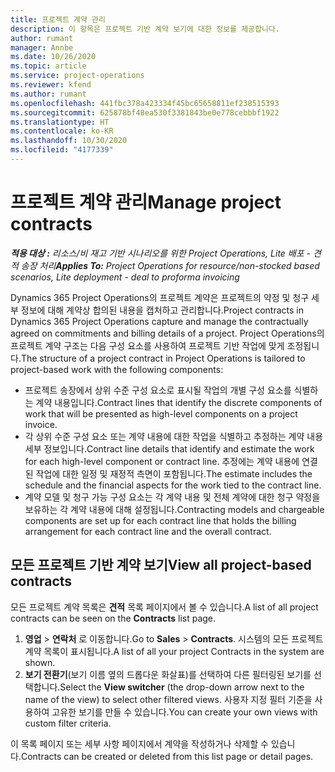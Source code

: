 ```yaml
---
title: 프로젝트 계약 관리
description: 이 항목은 프로젝트 기반 계약 보기에 대한 정보를 제공합니다.
author: rumant
manager: Annbe
ms.date: 10/26/2020
ms.topic: article
ms.service: project-operations
ms.reviewer: kfend
ms.author: rumant
ms.openlocfilehash: 441fbc378a423334f45bc65658811ef238515393
ms.sourcegitcommit: 625878bf48ea530f3381843be0e778cebbbf1922
ms.translationtype: HT
ms.contentlocale: ko-KR
ms.lasthandoff: 10/30/2020
ms.locfileid: "4177339"
---
```

# <a name="manage-project-contracts"></a><span data-ttu-id="c1861-103">프로젝트 계약 관리</span><span class="sxs-lookup"><span data-stu-id="c1861-103">Manage project contracts</span></span>

<span data-ttu-id="c1861-104">_**적용 대상 :** 리소스/비 재고 기반 시나리오를 위한 Project Operations, Lite 배포 - 견적 송장 처리_</span><span class="sxs-lookup"><span data-stu-id="c1861-104">_**Applies To:** Project Operations for resource/non-stocked based scenarios, Lite deployment - deal to proforma invoicing_</span></span>

<span data-ttu-id="c1861-105">Dynamics 365 Project Operations의 프로젝트 계약은 프로젝트의 약정 및 청구 세부 정보에 대해 계약상 합의된 내용을 캡처하고 관리합니다.</span><span class="sxs-lookup"><span data-stu-id="c1861-105">Project contracts in Dynamics 365 Project Operations capture and manage the contractually agreed on commitments and billing details of a project.</span></span> <span data-ttu-id="c1861-106">Project Operations의 프로젝트 계약 구조는 다음 구성 요소를 사용하여 프로젝트 기반 작업에 맞게 조정됩니다.</span><span class="sxs-lookup"><span data-stu-id="c1861-106">The structure of a project contract in Project Operations is tailored to project-based work with the following components:</span></span>

- <span data-ttu-id="c1861-107">프로젝트 송장에서 상위 수준 구성 요소로 표시될 작업의 개별 구성 요소를 식별하는 계약 내용입니다.</span><span class="sxs-lookup"><span data-stu-id="c1861-107">Contract lines that identify the discrete components of work that will be presented as high-level components on a project invoice.</span></span>
- <span data-ttu-id="c1861-108">각 상위 수준 구성 요소 또는 계약 내용에 대한 작업을 식별하고 추정하는 계약 내용 세부 정보입니다.</span><span class="sxs-lookup"><span data-stu-id="c1861-108">Contract line details that identify and estimate the work for each high-level component or contract line.</span></span> <span data-ttu-id="c1861-109">추정에는 계약 내용에 연결된 작업에 대한 일정 및 재정적 측면이 포함됩니다.</span><span class="sxs-lookup"><span data-stu-id="c1861-109">The estimate includes the schedule and the financial aspects for the work tied to the contract line.</span></span>
- <span data-ttu-id="c1861-110">계약 모델 및 청구 가능 구성 요소는 각 계약 내용 및 전체 계약에 대한 청구 약정을 보유하는 각 계약 내용에 대해 설정됩니다.</span><span class="sxs-lookup"><span data-stu-id="c1861-110">Contracting models and chargeable components are set up for each contract line that holds the billing arrangement for each contract line and the overall contract.</span></span>

## <a name="view-all-project-based-contracts"></a><span data-ttu-id="c1861-111">모든 프로젝트 기반 계약 보기</span><span class="sxs-lookup"><span data-stu-id="c1861-111">View all project-based contracts</span></span>

<span data-ttu-id="c1861-112">모든 프로젝트 계약 목록은 **견적** 목록 페이지에서 볼 수 있습니다.</span><span class="sxs-lookup"><span data-stu-id="c1861-112">A list of all project contracts can be seen on the **Contracts** list page.</span></span> 

1. <span data-ttu-id="c1861-113">**영업** > **연락처** 로 이동합니다.</span><span class="sxs-lookup"><span data-stu-id="c1861-113">Go to **Sales** > **Contracts**.</span></span> <span data-ttu-id="c1861-114">시스템의 모든 프로젝트 계약 목록이 표시됩니다.</span><span class="sxs-lookup"><span data-stu-id="c1861-114">A list of all your project Contracts in the system are shown.</span></span> 
2. <span data-ttu-id="c1861-115">**보기 전환기**(보기 이름 옆의 드롭다운 화살표)를 선택하여 다른 필터링된 보기를 선택합니다.</span><span class="sxs-lookup"><span data-stu-id="c1861-115">Select the **View switcher** (the drop-down arrow next to the name of the view) to select other filtered views.</span></span> <span data-ttu-id="c1861-116">사용자 지정 필터 기준을 사용하여 고유한 보기를 만들 수 있습니다.</span><span class="sxs-lookup"><span data-stu-id="c1861-116">You can create your own views with custom filter criteria.</span></span>

<span data-ttu-id="c1861-117">이 목록 페이지 또는 세부 사항 페이지에서 계약을 작성하거나 삭제할 수 있습니다.</span><span class="sxs-lookup"><span data-stu-id="c1861-117">Contracts can be created or deleted from this list page or detail pages.</span></span>
